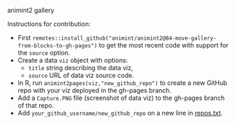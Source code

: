 animint2 gallery

Instructions for contribution:

* First `remotes::install_github("animint/animint2@84-move-gallery-from-blocks-to-gh-pages")` to get the most recent code with support for the `source` option.
* Create a data `viz` object with options:
  * `title` string describing the data viz, 
  * `source` URL of data viz source code.
* In R, run `animint2pages(viz,"new_github_repo")` to create a new
  GitHub repo with your viz deployed in the gh-pages branch.
* Add a `Capture.PNG` file (screenshot of data viz) to the gh-pages
  branch of that repo.
* Add `your_github_username/new_github_repo` on a new line in
  [repos.txt](repos.txt).
